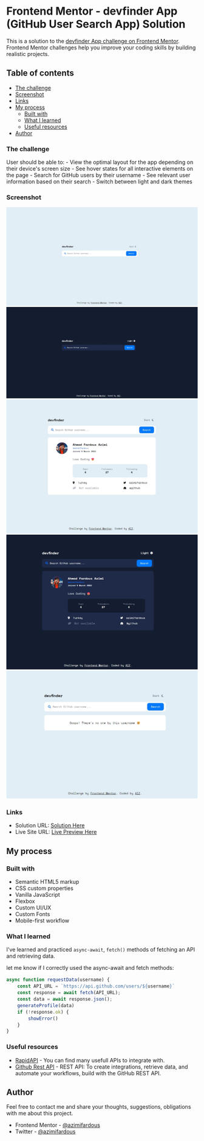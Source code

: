 # Frontend Mentor - devfinder App (GitHub User Search App) Solution

This is a solution to the [devfinder App challenge on Frontend Mentor](https://www.frontendmentor.io/challenges/github-user-search-app-Q09YOgaH6). Frontend Mentor challenges help you improve your coding skills by building realistic projects.

## Table of contents
  - [The challenge](#the-challenge)
  - [Screenshot](#screenshot)
  - [Links](#links)
- [My process](#my-process)
  - [Built with](#built-with)
  - [What I learned](#what-i-learned)
  - [Useful resources](#useful-resources)
- [Author](#author)

### The challenge

User should be able to:
    - View the optimal layout for the app depending on their device's screen size
    - See hover states for all interactive elements on the page
    - Search for GitHub users by their username
    - See relevant user information based on their search
    - Switch between light and dark themes

### Screenshot

![](./assets/screenshots/1.jpg)
![](./assets/screenshots/2.jpg)
![](./assets/screenshots/3.jpg)
![](./assets/screenshots/4.jpg)
![](./assets/screenshots/5.jpg)

### Links

- Solution URL: [Solution Here](https://github.com/azimifardous/50-Project-Challenges-of-Fundamentals-of-HTML-CSS-JS.git)
- Live Site URL: [Live Preview Here](https://github-user-search-ap.netlify.app/)

## My process

### Built with

- Semantic HTML5 markup
- CSS custom properties
- Vanilla JavaScript
- Flexbox
- Custom UI/UX
- Custom Fonts
- Mobile-first workflow

### What I learned

I've learned and practiced ```async-await```, ```fetch()``` methods of fetching an API and retrieving data.

let me know if I correctly used the async-await and fetch methods:
```js
async function requestData(username) {
    const API_URL = `https://api.github.com/users/${username}`
    const response = await fetch(API_URL);
    const data = await response.json();
    generateProfile(data)
    if (!response.ok) {
        showError()
    }
}
```

### Useful resources

- [RapidAPI](https://rapidapi.com/) - You can find many usefull APIs to integrate with.
- [Github Rest API](https://docs.github.com/en/rest) - REST API: To create integrations, retrieve data, and automate your workflows, build with the GitHub REST API.

## Author

Feel free to contact me and share your thoughts, suggestions, obligations with me about this project.
- Frontend Mentor - [@azimifardous](https://www.frontendmentor.io/profile/azimifardous)
- Twitter - [@azimifardous](https://www.twitter.com/azimifardous)
